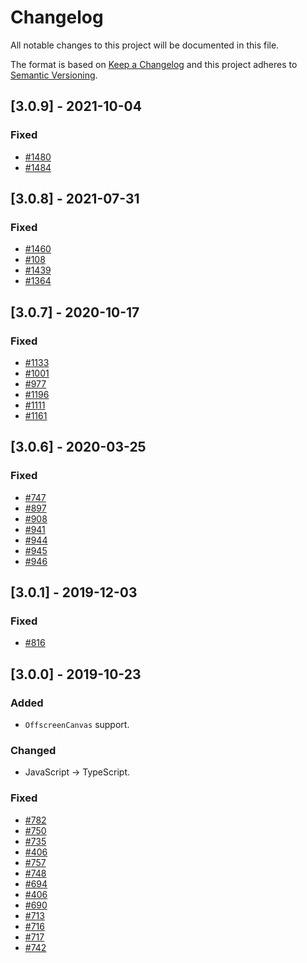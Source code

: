 # Changelog

All notable changes to this project will be documented in this file.

The format is based on [Keep a Changelog](http://keepachangelog.com/en/1.0.0/)
and this project adheres to [Semantic Versioning](http://semver.org/spec/v2.0.0.html).

<!--

DO NOT TOUCH. SAVE IT ON TOP.

## [semver] - date
### Added
- ...

### Changed
- ...

### Fixed
- ...

### Removed
- ...

-->

## [3.0.9] - 2021-10-04
### Fixed
- [#1480](https://github.com/canvg/canvg/issues/1480)
- [#1484](https://github.com/canvg/canvg/issues/1484)

## [3.0.8] - 2021-07-31
### Fixed
- [#1460](https://github.com/canvg/canvg/issues/1460)
- [#108](https://github.com/canvg/canvg/issues/108)
- [#1439](https://github.com/canvg/canvg/issues/1439)
- [#1364](https://github.com/canvg/canvg/issues/1364)

## [3.0.7] - 2020-10-17
### Fixed
- [#1133](https://github.com/canvg/canvg/issues/1133)
- [#1001](https://github.com/canvg/canvg/issues/1001)
- [#977](https://github.com/canvg/canvg/issues/977)
- [#1196](https://github.com/canvg/canvg/issues/1196)
- [#1111](https://github.com/canvg/canvg/issues/1111)
- [#1161](https://github.com/canvg/canvg/issues/1161)

## [3.0.6] - 2020-03-25
### Fixed
- [#747](https://github.com/canvg/canvg/issues/747)
- [#897](https://github.com/canvg/canvg/issues/897)
- [#908](https://github.com/canvg/canvg/issues/908)
- [#941](https://github.com/canvg/canvg/issues/941)
- [#944](https://github.com/canvg/canvg/issues/944)
- [#945](https://github.com/canvg/canvg/issues/945)
- [#946](https://github.com/canvg/canvg/issues/946)

## [3.0.1] - 2019-12-03
### Fixed
- [#816](https://github.com/canvg/canvg/issues/816)

## [3.0.0] - 2019-10-23
### Added
- `OffscreenCanvas` support.

### Changed
- JavaScript -> TypeScript.

### Fixed
- [#782](https://github.com/canvg/canvg/issues/782)
- [#750](https://github.com/canvg/canvg/issues/750)
- [#735](https://github.com/canvg/canvg/issues/735)
- [#406](https://github.com/canvg/canvg/issues/406)
- [#757](https://github.com/canvg/canvg/issues/757)
- [#748](https://github.com/canvg/canvg/issues/748)
- [#694](https://github.com/canvg/canvg/issues/694)
- [#406](https://github.com/canvg/canvg/issues/406)
- [#690](https://github.com/canvg/canvg/issues/690)
- [#713](https://github.com/canvg/canvg/issues/713)
- [#716](https://github.com/canvg/canvg/pull/716)
- [#717](https://github.com/canvg/canvg/issues/717)
- [#742](https://github.com/canvg/canvg/pull/742)
